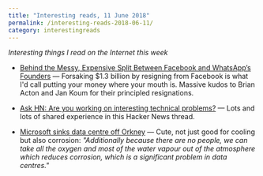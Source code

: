 ```yaml
---
title: "Interesting reads, 11 June 2018"
permalink: /interesting-reads-2018-06-11/
category: interestingreads
---
```


*Interesting things I read on the Internet this week*

<!--more-->

- [Behind the Messy, Expensive Split Between Facebook and WhatsApp’s Founders](http://archive.is/pPWAE) — Forsaking $1.3 billion by resigning from Facebook is what I'd call putting your money where your mouth is. Massive kudos to Brian Acton and Jan Koum for their principled resignations.

- [Ask HN: Are you working on interesting technical problems?](https://news.ycombinator.com/item?id=17235832) — Lots and lots of shared experience in this Hacker News thread.

- [Microsoft sinks data centre off Orkney](https://www.bbc.co.uk/news/technology-44368813) — Cute, not just good for cooling but also corrosion: *"Additionally because there are no people, we can take all the oxygen and most of the water vapour out of the atmosphere which reduces corrosion, which is a significant problem in data centres."*

